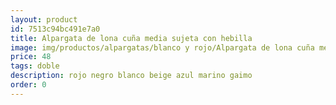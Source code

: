 ```yaml
---
layout: product
id: 7513c94bc491e7a0
title: Alpargata de lona cuña media sujeta con hebilla
image: img/productos/alpargatas/blanco y rojo/Alpargata de lona cuña media sujeta con hebilla=48=doble=rojo negro blanco beige azul marino gaimo.webp
price: 48
tags: doble
description: rojo negro blanco beige azul marino gaimo
order: 0
---
```

